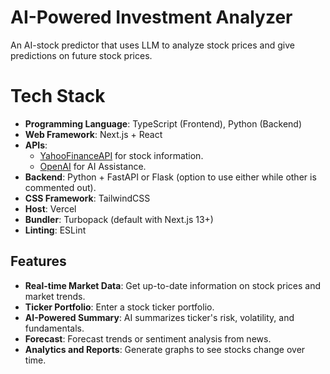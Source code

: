 # AI-Powered Investment Analyzer
An AI-stock predictor that uses LLM to analyze stock prices and give predictions on future stock prices.

# Tech Stack

-   **Programming Language**: TypeScript (Frontend), Python (Backend)
-   **Web Framework**: Next.js + React
-   **APIs**:
    -   [YahooFinanceAPI](https://developer.yahoo.com/api/) for stock information.
    -   [OpenAI](https://platform.openai.com/docs/overview) for AI Assistance.
-   **Backend**: Python + FastAPI or Flask (option to use either while other is commented out).
-   **CSS Framework**: TailwindCSS
-   **Host**: Vercel
-   **Bundler**: Turbopack (default with Next.js 13+)
-   **Linting**: ESLint

## Features

-   **Real-time Market Data**: Get up-to-date information on stock prices and market trends.
-   **Ticker Portfolio**: Enter a stock ticker portfolio.
-   **AI-Powered Summary**: AI summarizes ticker's risk, volatility, and fundamentals.
-   **Forecast**: Forecast trends or sentiment analysis from news.
-   **Analytics and Reports**: Generate graphs to see stocks change over time.
